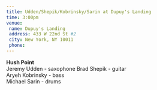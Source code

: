 ```yaml
---
title: Udden/Shepik/Kobrinsky/Sarin at Dupuy's Landing
time: 3:00pm
venue:
 name: Dupuy's Landing
 address: 433 W 22nd St #2
 city: New York, NY 10011
 phone:
---
```

**Hush Point**  
Jeremy Udden - saxophone
Brad Shepik - guitar  
Aryeh Kobrinsky - bass  
Michael Sarin - drums